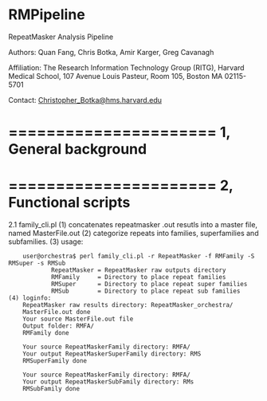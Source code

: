 RMPipeline
==========

RepeatMasker Analysis Pipeline

Authors: Quan Fang, Chris Botka, Amir Karger, Greg Cavanagh

Affiliation: The Research Information Technology Group (RITG), Harvard Medical School, 
107 Avenue Louis Pasteur, Room 105, Boston MA 02115-5701

Contact: Christopher_Botka@hms.harvard.edu


======================
1, General background
======================



======================
2, Functional scripts 
======================

2.1 family_cli.pl 
    (1) concatenates repeatmasker .out resutls into a master file, named MasterFile.out
    (2) categorize repeats into families, superfamilies and subfamilies. 
    (3) usage:
        
        user@orchestra$ perl family_cli.pl -r RepeatMasker -f RMFamily -S RMSuper -s RMSub         
                RepeatMasker = RepeatMasker raw outputs directory
                RMFamily     = Directory to place repeat families
                RMSuper      = Directory to place repeat super families
                RMSub        = Directory to place repeat sub families            
    (4) loginfo:
        RepeatMasker raw results directory: RepeatMasker_orchestra/
        MasterFile.out done
        Your source MasterFile.out file
        Output folder: RMFA/
        RMFamily done
        
        Your source RepeatMaskerFamily directory: RMFA/
        Your output RepeatMaskerSuperFamily directory: RMS
        RMSuperFamily done

        Your source RepeatMaskerFamily directory: RMFA/
        Your output RepeatMaskerSubFamily directory: RMs        
        RMSubFamily done








